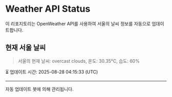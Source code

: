 
# Weather API Status

이 리포지토리는 OpenWeather API를 사용하여 서울의 날씨 정보를 자동으로 업데이트합니다.

## 현재 서울 날씨
> 서울의 현재 날씨: overcast clouds, 온도: 30.35°C, 습도: 60%

⏳ 업데이트 시간: 2025-08-28 04:15:33 (UTC)

---
자동 업데이트 봇에 의해 관리됩니다.
